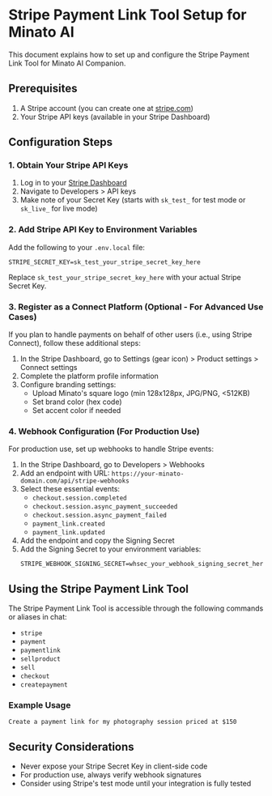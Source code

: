 # Stripe Payment Link Tool Setup for Minato AI

This document explains how to set up and configure the Stripe Payment Link Tool for Minato AI Companion.

## Prerequisites

1. A Stripe account (you can create one at [stripe.com](https://stripe.com))
2. Your Stripe API keys (available in your Stripe Dashboard)

## Configuration Steps

### 1. Obtain Your Stripe API Keys

1. Log in to your [Stripe Dashboard](https://dashboard.stripe.com/dashboard)
2. Navigate to Developers > API keys
3. Make note of your Secret Key (starts with `sk_test_` for test mode or `sk_live_` for live mode)

### 2. Add Stripe API Key to Environment Variables

Add the following to your `.env.local` file:

```
STRIPE_SECRET_KEY=sk_test_your_stripe_secret_key_here
```

Replace `sk_test_your_stripe_secret_key_here` with your actual Stripe Secret Key.

### 3. Register as a Connect Platform (Optional - For Advanced Use Cases)

If you plan to handle payments on behalf of other users (i.e., using Stripe Connect), follow these additional steps:

1. In the Stripe Dashboard, go to Settings (gear icon) > Product settings > Connect settings
2. Complete the platform profile information
3. Configure branding settings:
   - Upload Minato's square logo (min 128x128px, JPG/PNG, <512KB)
   - Set brand color (hex code)
   - Set accent color if needed

### 4. Webhook Configuration (For Production Use)

For production use, set up webhooks to handle Stripe events:

1. In the Stripe Dashboard, go to Developers > Webhooks
2. Add an endpoint with URL: `https://your-minato-domain.com/api/stripe-webhooks`
3. Select these essential events:
   - `checkout.session.completed`
   - `checkout.session.async_payment_succeeded`
   - `checkout.session.async_payment_failed`
   - `payment_link.created`
   - `payment_link.updated`
4. Add the endpoint and copy the Signing Secret
5. Add the Signing Secret to your environment variables:
   ```
   STRIPE_WEBHOOK_SIGNING_SECRET=whsec_your_webhook_signing_secret_here
   ```

## Using the Stripe Payment Link Tool

The Stripe Payment Link Tool is accessible through the following commands or aliases in chat:

- `stripe`
- `payment`
- `paymentlink`
- `sellproduct`
- `sell`
- `checkout`
- `createpayment`

### Example Usage

```
Create a payment link for my photography session priced at $150
```

## Security Considerations

- Never expose your Stripe Secret Key in client-side code
- For production use, always verify webhook signatures
- Consider using Stripe's test mode until your integration is fully tested 